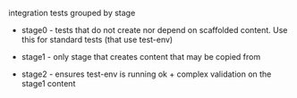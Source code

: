 integration tests grouped by stage

- stage0 - tests that do not create nor depend on scaffolded content. Use this for standard tests (that use test-env)

- stage1 - only stage that creates content that may be copied from
- stage2 - ensures test-env is running ok + complex validation on the stage1 content
<!-- - stage2 - tests that use this cli checkout (i.e. `pnpm link`)
- stage3 - tests that use cli from local registry -->
